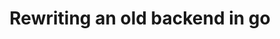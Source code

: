 ---
title: "Rewriting an old backend in go"
summary: "I wrote a nest backend in golang."
tags:
    - golang
    - backend
    - devjournal
pubDate: 2024-07-21
relatedPosts:
    - building-a-compiler-in-rust
---